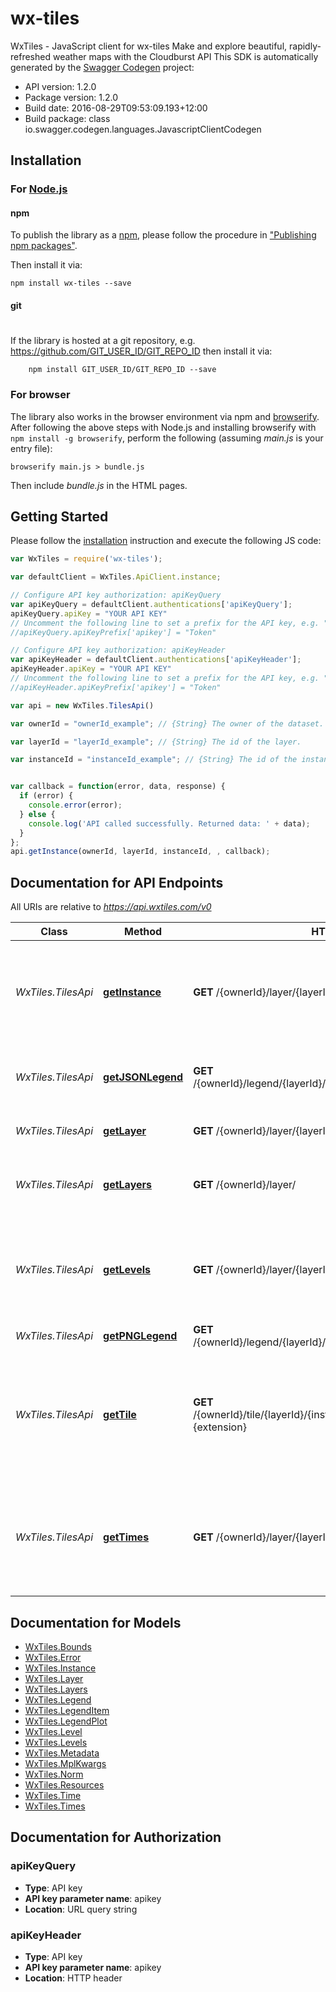 # wx-tiles

WxTiles - JavaScript client for wx-tiles
Make and explore beautiful, rapidly-refreshed weather maps with the Cloudburst API
This SDK is automatically generated by the [Swagger Codegen](https://github.com/swagger-api/swagger-codegen) project:

- API version: 1.2.0
- Package version: 1.2.0
- Build date: 2016-08-29T09:53:09.193+12:00
- Build package: class io.swagger.codegen.languages.JavascriptClientCodegen

## Installation

### For [Node.js](https://nodejs.org/)

#### npm

To publish the library as a [npm](https://www.npmjs.com/),
please follow the procedure in ["Publishing npm packages"](https://docs.npmjs.com/getting-started/publishing-npm-packages).

Then install it via:

```shell
npm install wx-tiles --save
```

#### git
#
If the library is hosted at a git repository, e.g.
https://github.com/GIT_USER_ID/GIT_REPO_ID
then install it via:

```shell
    npm install GIT_USER_ID/GIT_REPO_ID --save
```

### For browser

The library also works in the browser environment via npm and [browserify](http://browserify.org/). After following
the above steps with Node.js and installing browserify with `npm install -g browserify`,
perform the following (assuming *main.js* is your entry file):

```shell
browserify main.js > bundle.js
```

Then include *bundle.js* in the HTML pages.

## Getting Started

Please follow the [installation](#installation) instruction and execute the following JS code:

```javascript
var WxTiles = require('wx-tiles');

var defaultClient = WxTiles.ApiClient.instance;

// Configure API key authorization: apiKeyQuery
var apiKeyQuery = defaultClient.authentications['apiKeyQuery'];
apiKeyQuery.apiKey = "YOUR API KEY"
// Uncomment the following line to set a prefix for the API key, e.g. "Token" (defaults to null)
//apiKeyQuery.apiKeyPrefix['apikey'] = "Token"

// Configure API key authorization: apiKeyHeader
var apiKeyHeader = defaultClient.authentications['apiKeyHeader'];
apiKeyHeader.apiKey = "YOUR API KEY"
// Uncomment the following line to set a prefix for the API key, e.g. "Token" (defaults to null)
//apiKeyHeader.apiKeyPrefix['apikey'] = "Token"

var api = new WxTiles.TilesApi()

var ownerId = "ownerId_example"; // {String} The owner of the dataset.

var layerId = "layerId_example"; // {String} The id of the layer.

var instanceId = "instanceId_example"; // {String} The id of the instance.


var callback = function(error, data, response) {
  if (error) {
    console.error(error);
  } else {
    console.log('API called successfully. Returned data: ' + data);
  }
};
api.getInstance(ownerId, layerId, instanceId, , callback);

```

## Documentation for API Endpoints

All URIs are relative to *https://api.wxtiles.com/v0*

Class | Method | HTTP request | Description
------------ | ------------- | ------------- | -------------
*WxTiles.TilesApi* | [**getInstance**](docs/TilesApi.md#getInstance) | **GET** /{ownerId}/layer/{layerId}/instance/{instanceId}/ | Information about a particular (potentially non-persistant) instance of a layer
*WxTiles.TilesApi* | [**getJSONLegend**](docs/TilesApi.md#getJSONLegend) | **GET** /{ownerId}/legend/{layerId}/{instanceId}/{size}/{orientation}.json | A JSON representation of the legend for PNG map tiles
*WxTiles.TilesApi* | [**getLayer**](docs/TilesApi.md#getLayer) | **GET** /{ownerId}/layer/{layerId}/ | Information about a specific layer
*WxTiles.TilesApi* | [**getLayers**](docs/TilesApi.md#getLayers) | **GET** /{ownerId}/layer/ | Information about available Cloudburst layers
*WxTiles.TilesApi* | [**getLevels**](docs/TilesApi.md#getLevels) | **GET** /{ownerId}/layer/{layerId}/instance/{instanceId}/levels/ | A collection of vertical levels for which data exists and can be requested (as tiles) for an instance of a layer.
*WxTiles.TilesApi* | [**getPNGLegend**](docs/TilesApi.md#getPNGLegend) | **GET** /{ownerId}/legend/{layerId}/{instanceId}/{size}/{orientation}.png | A legend for PNG map tiles
*WxTiles.TilesApi* | [**getTile**](docs/TilesApi.md#getTile) | **GET** /{ownerId}/tile/{layerId}/{instanceId}/{time}/{level}/{z}/{x}/{y2}.{extension} | A tiled map image, for use by map clients capable of consuming PNG map images in OGC TMS coordinate notation.
*WxTiles.TilesApi* | [**getTimes**](docs/TilesApi.md#getTimes) | **GET** /{ownerId}/layer/{layerId}/instance/{instanceId}/times/ | A collection of moments in time for which data exists and can be requested (as tiles) for an instance of a layer.


## Documentation for Models

 - [WxTiles.Bounds](docs/Bounds.md)
 - [WxTiles.Error](docs/Error.md)
 - [WxTiles.Instance](docs/Instance.md)
 - [WxTiles.Layer](docs/Layer.md)
 - [WxTiles.Layers](docs/Layers.md)
 - [WxTiles.Legend](docs/Legend.md)
 - [WxTiles.LegendItem](docs/LegendItem.md)
 - [WxTiles.LegendPlot](docs/LegendPlot.md)
 - [WxTiles.Level](docs/Level.md)
 - [WxTiles.Levels](docs/Levels.md)
 - [WxTiles.Metadata](docs/Metadata.md)
 - [WxTiles.MplKwargs](docs/MplKwargs.md)
 - [WxTiles.Norm](docs/Norm.md)
 - [WxTiles.Resources](docs/Resources.md)
 - [WxTiles.Time](docs/Time.md)
 - [WxTiles.Times](docs/Times.md)


## Documentation for Authorization


### apiKeyQuery

- **Type**: API key
- **API key parameter name**: apikey
- **Location**: URL query string

### apiKeyHeader

- **Type**: API key
- **API key parameter name**: apikey
- **Location**: HTTP header

